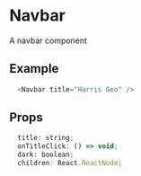 # Navbar

A navbar component

## Example

```js
  <Navbar title="Harris Geo" />
```

## Props

```js
  title: string;
  onTitleClick: () => void;
  dark: boolean;
  children: React.ReactNode;
```